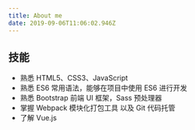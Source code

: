 ```yaml
---
title: About me
date: 2019-09-06T11:06:02.946Z
---
```

## 技能
- 熟悉 HTML5、CSS3、JavaScript
- 熟悉 ES6 常用语法，能够在项目中使用 ES6 进行开发	
- 熟悉 Bootstrap 前端 UI 框架，Sass 预处理器
- 掌握 Webpack 模块化打包工具 以及 Git 代码托管  
- 了解 Vue.js




